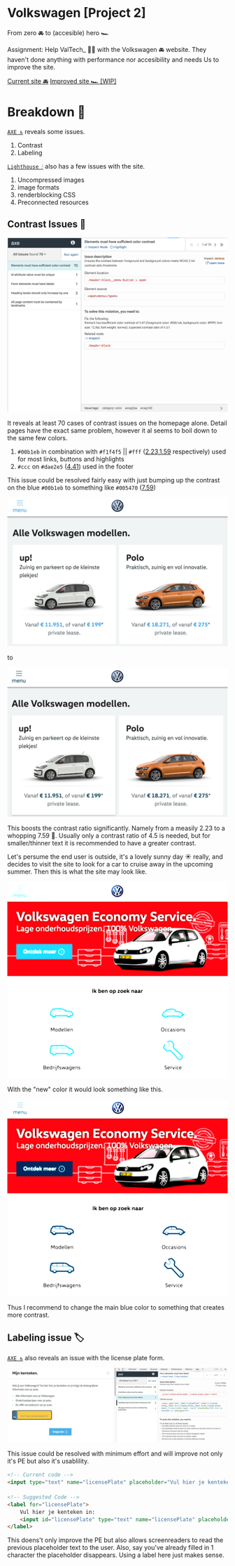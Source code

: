 # Volkswagen [Project 2]

From zero 🚘 to (accesible) hero 🏎

Assignment:
Help ValTech_ 👨‍💻 with the Volkswagen 🚘 website.
They haven't done anything with performance nor accesibility and needs Us to improve the site.

[Current site 🚘](https://www.volkswagen.nl)
[Improved site 🏎 [WIP]](https://senpaizuri.github.io/project-2-1819/)

# Breakdown 🔨

[`AXE ♿️`](https://www.deque.com/axe/) reveals some issues.

1. Contrast
2. Labeling

[`Lighthouse 🕯`](https://developers.google.com/web/tools/lighthouse/) also has a few issues with the site.

1. Uncompressed images
2. image formats
3. renderblocking CSS
4. Preconnected resources

## Contrast Issues 🚫

![screenshot axe issues](/screenshots/axe-before.png)

It reveals at least 70 cases of contrast issues on the homepage alone.
Detail pages have the exact same problem, however it al seems to boil down to the same few colors.

1. `#00b1eb` in combination with `#f1f4f5` || `#fff` ([2.23](https://webaim.org/resources/contrastchecker/?fcolor=00b1eb&bcolor=f1f4f5),[1.59](https://webaim.org/resources/contrastchecker/?fcolor=00b1eb&bcolor=fff) respectively) used for most links, buttons and highlights
2. `#ccc` on `#dae2e5` ([4.41](https://webaim.org/resources/contrastchecker/?fcolor=ccc&bcolor=dae2e5)) used in the footer

This issue could be resolved fairly easy with just bumping up the contrast on the blue `#00b1eb` to something like `#005470` ([7.59](https://webaim.org/resources/contrastchecker/?fcolor=00b1eb&bcolor=f1f4f5))

![Old contrast volkswagen website](/screenshots/contrast/old.png)

to

![New contrast volkswagen website](/screenshots/contrast/new.png)

This boosts the contrast ratio significantly.
Namely from a measily 2.23 to a whopping 7.59 👀.
Usually only a contrast ratio of 4.5 is needed, but for smaller/thinner text it is recommended to have a greater contrast.

Let's persume the end user is outside, it's a lovely sunny day ☀️ really, and decides to visit the site to look for a car to cruise away in the upcoming summer. Then this is what the site may look like.

![screenshot of homepage with simulated sunny weather](/screenshots/contrast/sunny.png)

With the "new" color it would look something like this.

![screenshot of homepage with simulated sunny weather](/screenshots/contrast/sunny-new.png)


Thus I recommend to change the main blue color to something that creates more contrast.

## Labeling issue 🏷

[`AXE ♿️`](https://www.deque.com/axe/) also reveals an issue with the license plate form.

![Screenshot of license plate](/screenshots/license-issue.png)

This issue could be resolved with minimum effort and will improve not only it's PE but also it's usablility.

```html
<!-- Current code -->
<input type="text" name="licensePlate" placeholder="Vul hier je kenteken in" maxlength="8">

<!-- Suggested Code -->
<label for="licensePlate">
    Vul hier je kenteken in:
    <input id="licensePlate" type="text" name="licensePlate" placeholder="abc123fg" maxlength="8">
</label>
```

This doens't only improve the PE but also allows screenreaders to read the previous placeholder text to the user.
Also, say you've already filled in 1 character the placeholder disappears. Using a label here just makes sense.